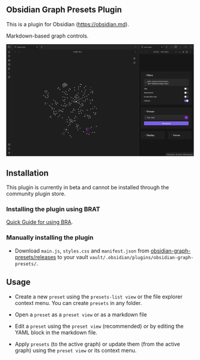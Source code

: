 ## Obsidian Graph Presets Plugin

This is a plugin for Obsidian (https://obsidian.md).

Markdown-based graph controls.

![screenshot.png](screenshot.png)

## Installation

This plugin is currently in beta and cannot be installed through the community plugin store.

### Installing the plugin using BRAT
[Quick Guide for using BRA](https://github.com/TfTHacker/obsidian42-brat#Quick-Guide-for-using-BRAT).

### Manually installing the plugin

- Download `main.js`, `styles.css`  and `manifest.json` from [obsidian-graph-presets/releases](https://github.com/ycnmhd/obsidian-graph-presets/releases) to your vault `vault/.obsidian/plugins/obsidian-graph-presets/`.


## Usage
- Create a new `preset` using the `presets-list view` or the file explorer context menu. You can create `presets` in any folder.

- Open a `preset` as a `preset view` or as a markdown file

- Edit a `preset` using the `preset view` (recommended) or by editing the YAML block in the markdown file.

- Apply `presets` (to the active graph) or update them (from the active graph) using the `preset view` or its context menu.
